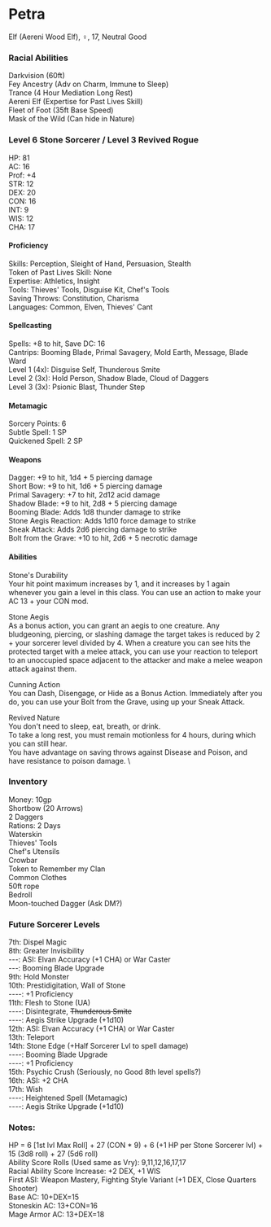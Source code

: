 # Petra 
Elf (Aereni Wood Elf), ♀, 17, Neutral Good

### Racial Abilities
Darkvision (60ft) \
Fey Ancestry (Adv on Charm, Immune to Sleep) \
Trance (4 Hour Mediation Long Rest) \
Aereni Elf (Expertise for Past Lives Skill) \
Fleet of Foot (35ft Base Speed) \
Mask of the Wild (Can hide in Nature) 

### Level 6 Stone Sorcerer / Level 3 Revived Rogue
HP: 81 \
AC: 16 \
Prof: +4 \
STR: 12 \
DEX: 20 \
CON: 16 \
INT: 9 \
WIS: 12 \
CHA: 17

#### Proficiency
Skills: Perception, Sleight of Hand, Persuasion, Stealth \
Token of Past Lives Skill: None \
Expertise: Athletics, Insight \
Tools: Thieves' Tools, Disguise Kit, Chef's Tools \
Saving Throws: Constitution, Charisma \
Languages: Common, Elven, Thieves' Cant

#### Spellcasting
Spells: +8 to hit, Save DC: 16 \
Cantrips: Booming Blade, Primal Savagery, Mold Earth, Message, Blade Ward \
Level 1 (4x): Disguise Self, Thunderous Smite \
Level 2 (3x): Hold Person, Shadow Blade, Cloud of Daggers \
Level 3 (3x): Psionic Blast, Thunder Step

#### Metamagic
Sorcery Points: 6 \
Subtle Spell: 1 SP \
Quickened Spell: 2 SP 

#### Weapons 
Dagger: +9 to hit, 1d4 + 5 piercing damage\
Short Bow: +9 to hit, 1d6 + 5 piercing damage\
Primal Savagery: +7 to hit, 2d12 acid damage \
Shadow Blade: +9 to hit, 2d8 + 5 piercing damage\
Booming Blade: Adds 1d8 thunder damage to strike \
Stone Aegis Reaction: Adds 1d10 force damage to strike \
Sneak Attack: Adds 2d6 piercing damage to strike \
Bolt from the Grave: +10 to hit, 2d6 + 5 necrotic damage 

#### Abilities
Stone's Durability \
Your hit point maximum increases by 1, and it increases by 1 again whenever you gain a level in this class. You can use an action to make your AC 13 + your CON mod. 

Stone Aegis \
As a bonus action, you can grant an aegis to one creature. Any bludgeoning, piercing, or slashing damage the target takes is reduced by 2 + your sorcerer level divided by 4. 
When a creature you can see hits the protected target with a melee attack, you can use your reaction to teleport to an unoccupied space adjacent to the attacker and make a melee weapon attack against them. 

Cunning Action \
You can Dash, Disengage, or Hide as a Bonus Action. Immediately after you do, you can use your Bolt from the Grave, using up your Sneak Attack.

Revived Nature \
You don't need to sleep, eat, breath, or drink. \
To take a long rest, you must remain motionless for 4 hours, during which you can still hear. \
You have advantage on saving throws against Disease and Poison, and have resistance to poison damage. \

### Inventory
Money: 10gp \
Shortbow (20 Arrows) \
2 Daggers \
Rations: 2 Days \
Waterskin \
Thieves' Tools \
Chef's Utensils \
Crowbar \
Token to Remember my Clan \
Common Clothes \
50ft rope \
Bedroll \
Moon-touched Dagger (Ask DM?)

### Future Sorcerer Levels
7th:  Dispel Magic \
8th:  Greater Invisibility \
---:  ASI: Elvan Accuracy (+1 CHA) or War Caster \
---:  Booming Blade Upgrade \
9th:  Hold Monster \
10th: Prestidigitation, Wall of Stone \
----: +1 Proficiency \
11th: Flesh to Stone (UA) \
----: Disintegrate, ~~Thunderous Smite~~ \
----: Aegis Strike Upgrade (+1d10) \
12th: ASI: Elvan Accuracy (+1 CHA) or War Caster \
13th: Teleport \
14th: Stone Edge (+Half Sorcerer Lvl to spell damage) \
----: Booming Blade Upgrade \
----: +1 Proficiency \
15th: Psychic Crush (Seriously, no Good 8th level spells?) \
16th: ASI: +2 CHA \
17th: Wish \
----: Heightened Spell (Metamagic) \
----: Aegis Strike Upgrade (+1d10) 

### Notes:
HP = 6 [1st lvl Max Roll] + 27 (CON * 9) + 6 (+1 HP per Stone Sorcerer lvl) + 15 (3d8 roll) + 27 (5d6 roll) \
Ability Score Rolls (Used same as Vry): 9,11,12,16,17,17 \
Racial Ability Score Increase: +2 DEX, +1 WIS \
First ASI: Weapon Mastery, Fighting Style Variant (+1 DEX, Close Quarters Shooter) \
Base AC: 10+DEX=15 \
Stoneskin AC: 13+CON=16 \
Mage Armor AC: 13+DEX=18 
